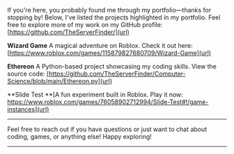 If you're here, you probably found me through my portfolio—thanks for stopping by! Below, I've listed the projects highlighted in my portfolio. Feel free to explore more of my work on my GitHub profile: [https://github.com/TheServerFinder/](url)

**Wizard Game**
A magical adventure on Roblox. Check it out here: [https://www.roblox.com/games/115879827680709/Wizard-Game](url)

**Ethereon**
A Python-based project showcasing my coding skills. View the source code: [https://github.com/TheServerFinder/Computer-Science/blob/main/Ethereon.py](url)

**Slide Test
**[A fun experiment built in Roblox. Play it now: https://www.roblox.com/games/76058902712994/Slide-Test#!/game-instances](url)


_________________________________________________________________________________________________________________________

Feel free to reach out if you have questions or just want to chat about coding, games, or anything else! Happy exploring!
_________________________________________________________________________________________________________________________

